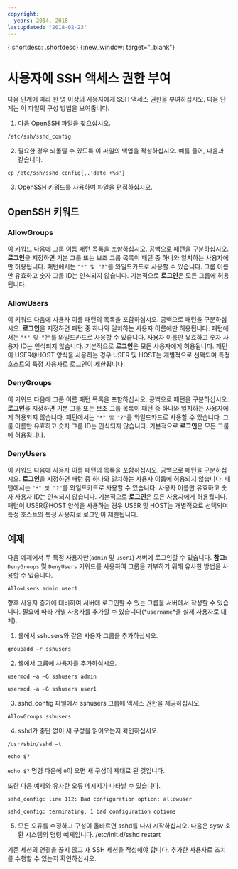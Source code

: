 ```yaml
---
copyright:
  years: 2014, 2018
lastupdated: "2018-02-23"
---
```


{:shortdesc: .shortdesc}
{:new_window: target="_blank"}

# 사용자에 SSH 액세스 권한 부여 

다음 단계에 따라 한 명 이상의 사용자에게 SSH 액세스 권한을 부여하십시오. 다음 단계는 이 파일의 구성 방법을 보여줍니다.

1. 다음 OpenSSH 파일을 찾으십시오.
```
/etc/ssh/sshd_config
```
  
2. 필요한 경우 되돌릴 수 있도록 이 파일의 백업을 작성하십시오. 예를 들어, 다음과 같습니다.
```
cp /etc/ssh/sshd_config{,.'date +%s'}
```
  
3. OpenSSH 키워드를 사용하여 파일을 편집하십시오.


## OpenSSH 키워드

### AllowGroups 

이 키워드 다음에 그룹 이름 패턴 목록을 포함하십시오. 공백으로 패턴을 구분하십시오. **로그인**을 지정하면 기본 그룹 또는 보조 그룹 목록이 패턴 중 하나와 일치하는 사용자에만 허용됩니다. 패턴에서는 `"*" 및 "?"`를 와일드카드로 사용할 수 있습니다. 그룹 이름만 유효하고 숫자 그룹 ID는 인식되지 않습니다. 기본적으로 **로그인**은 모든 그룹에 허용됩니다.

### AllowUsers 

이 키워드 다음에 사용자 이름 패턴의 목록을 포함하십시오. 공백으로 패턴을 구분하십시오. **로그인**을 지정하면 패턴 중 하나와 일치하는 사용자 이름에만 허용됩니다. 패턴에서는 `"*" 및 "?"`를 와일드카드로 사용할 수 있습니다. 사용자 이름만 유효하고 숫자 사용자 ID는 인식되지 않습니다. 기본적으로 **로그인**은 모든 사용자에게 허용됩니다. 패턴이 USER@HOST 양식을 사용하는 경우 USER 및 HOST는 개별적으로 선택되며 특정 호스트의 특정 사용자로 로그인이 제한됩니다.

### DenyGroups 

이 키워드 다음에 그룹 이름 패턴 목록을 포함하십시오. 공백으로 패턴을 구분하십시오. **로그인**을 지정하면 기본 그룹 또는 보조 그룹 목록이 패턴 중 하나와 일치하는 사용자에게 허용되지 않습니다. 패턴에서는 `"*" 및 "?"`를 와일드카드로 사용할 수 있습니다. 그룹 이름만 유효하고 숫자 그룹 ID는 인식되지 않습니다. 기본적으로 **로그인**은 모든 그룹에 허용됩니다.

### DenyUsers 

이 키워드 다음에 사용자 이름 패턴의 목록을 포함하십시오. 공백으로 패턴을 구분하십시오. **로그인**을 지정하면 패턴 중 하나와 일치하는 사용자 이름에 허용되지 않습니다. 패턴에서는 `"*" 및 "?"`를 와일드카드로 사용할 수 있습니다. 사용자 이름만 유효하고 숫자 사용자 ID는 인식되지 않습니다. 기본적으로 **로그인**은 모든 사용자에게 허용됩니다.  패턴이 USER@HOST 양식을 사용하는 경우 USER 및 HOST는 개별적으로 선택되며 특정 호스트의 특정 사용자로 로그인이 제한됩니다.

## 예제

다음 예제에서 두 특정 사용자만(`admin` 및 `user1`) 서버에 로그인할 수 있습니다.
**참고:** `DenyGroups` 및 `DenyUsers` 키워드를 사용하여 그룹을 거부하기 위해 유사한 방법을 사용할 수 있습니다.
```
AllowUsers admin user1
```

향후 사용자 증가에 대비하여 서버에 로그인할 수 있는 그룹을 서버에서 작성할 수 있습니다. 필요에 따라 개별 사용자를 추가할 수 있습니다(*`username`*을 실제 사용자로 대체).

1. 쉘에서 sshusers와 같은 사용자 그룹을 추가하십시오.
```
groupadd –r sshusers
```

2. 쉘에서 그룹에 사용자를 추가하십시오.
```
usermod –a –G sshusers admin
```
```
usermod -a -G sshusers user1
```

3. sshd_config 파일에서 sshusers 그룹에 액세스 권한을 제공하십시오.
```
AllowGroups sshusers
```

4. sshd가 중단 없이 새 구성을 읽어오는지 확인하십시오.
```
/usr/sbin/sshd –t
```

```
echo $?
```

  `echo $?` 명령 다음에 `0`이 오면 새 구성이 제대로 된 것입니다.

  또한 다음 예제와 유사한 오류 메시지가 나타날 수 있습니다.
```
sshd_config: line 112: Bad configuration option: allowuser
```

```
sshd_config: terminating, 1 bad configuration options
```

5. 모든 오류를 수정하고 구성이 올바르면 sshd를 다시 시작하십시오. 다음은 sysv 호환 시스템의 명령 예제입니다.
  /etc/init.d/sshd restart

기존 세션의 연결을 끊지 않고 새 SSH 세션을 작성해야 합니다. 추가한 사용자로 조치를 수행할 수 있는지 확인하십시오.
